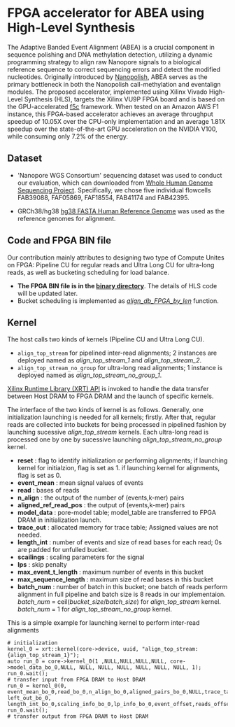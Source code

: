 # FPGA accelerator for ABEA using High-Level Synthesis

The Adaptive Banded Event Alignment (ABEA) is a crucial  component in sequence polishing and DNA methylation detection, utilizing a dynamic programming strategy to align raw Nanopore signals to a biological reference sequence to correct sequencing errors and detect the modified nucleotides. Originally introduced by [Nanopolish](https://github.com/jts/nanopolish), ABEA serves as the primary bottleneck in both the Nanopolish call-methylation and eventalign modules. The proposed accelerator, implemented using Xilinx Vivado High-Level Synthesis (HLS), targets the Xilinx VU9P FPGA board and is based on the GPU-accelerated [f5c](https://github.com/hasindu2008/f5c) framework. When tested on an Amazon AWS F1 instance, this FPGA-based accelerator achieves an average throughput speedup of 10.05X over the CPU-only implementation and an average 1.81X speedup over the state-of-the-art GPU acceleration on the NVIDIA V100, while consuming only 7.2% of the energy.

 ## Dataset

- 'Nanopore WGS Consortium' sequencing dataset was used to conduct our evaluation, which can downloaded from [Whole Human Genome Sequencing Project](https://github.com/nanopore-wgs-consortium/NA12878/blob/master/Genome.md). Specifically, we chose five individual flowcells FAB39088, FAF05869, FAF18554, FAB41174 and FAB42395.
 
- GRCh38/hg38 [hg38 FASTA Human Reference Genome](https://drive.google.com/file/d/1Ur3xybIzQGSxuqeByyp5OMrpaRJXCsMI/view?usp=sharing) was used as the reference genomes for alignment.
 
 ## Code and FPGA BIN file
 Our contribution mainly attributes to designing two type of Compute Unites on FPGA: Pipeline CU for regular reads and Ultra Long CU for ultra-long reads, as well as bucketing scheduling for load balance.
 - **The FPGA BIN file is in the [binary directory](https://github.com/fengyilin118/ABEA-HLS/tree/main/binary)**. The details of HLS code will be updated later.
 - Bucket scheduling is implemented as [*align_db_FPGA_by_len*](https://github.com/fengyilin118/ABEA-HLS/blob/main/src/f5c.c) function.

## Kernel

The host calls two kinds of kernels (Pipeline CU and Ultra Long CU). 

- `align_top_stream` for pipelined inter-read alignments; 2 instances are deployed named as _align_top_stream_1_ and _align_top_stream_2_.
- `align_top_stream_no_group` for ultra-long read alignments; 1 instance is deployed named as _align_top_stream_no_group_1_.

[Xilinx Runtime Library (XRT) API](https://docs.amd.com/r/en-US/ug1393-vitis-application-acceleration/Getting-Started-with-Vitis) is invoked to handle the data transfer between Host DRAM to FPGA DRAM and the launch of specific kernels.

The interface of the two kinds of kernel is as follows. Generally, one initialization launching is needed for all kernels; firstly. After that, regular reads are collected into buckets for being processed in pipelined fashion by launching   sucessive _align_top_stream_ kernels. Each ultra-long read is processed one by one by sucessive launching  _align_top_stream_no_group_ kernel.

- **reset** : flag to identify initialization or performing alignments; if launching kernel for initialzion, flag is set as 1. if launching kernel for alignments, flag is set as 0.
- **event_mean** : mean signal values of events
- **read** : bases of reads
- **n_align** : the output of the number of (events,k-mer) pairs
- **aligned_ref_read_pos** : the output of (events,k-mer) pairs
- **model_data** : pore-model table; model_table are transferred to FPGA DRAM in initialization launch.
- **trace_out** : allocated memory for trace table; Assigned values are not needed.
- **length_int** : number of events and size of read bases for each read; 0s are padded for unfulled bucket.
- **scailings** : scaling parameters for the signal
- **lps** : skip penalty
- **max_event_t_length** : maximum number of events in this bucket
- **max_sequence_length** : maximum size of read bases in this bucket
- **batch_num** : number of batch in this bucket; one batch of reads perform alignment in full pipeline and batch size is 8 reads in our implementaion. _batch_num_ = ceil(_bucket_size_/_batch_size_) for _align_top_stream_ kernel. _batch_num_ = 1 for  _align_top_stream_no_group_ kernel.

This is a simple example for launching kernel to perform inter-read alignments

```
# initialization
kernel_0 = xrt::kernel(core->device, uuid, "align_top_stream:{align_top_stream_1}");
auto run_0 = core->kernel_0(1 ,NULL,NULL,NULL,NULL, core->model_data_bo_0,NULL, NULL, NULL, NULL, NULL, NULL, NULL, 1);
run_0.wait();
# transfer input from FPGA DRAM to Host DRAM
run_0 = kernel_0(0, event_mean_bo_0,read_bo_0,n_align_bo_0,aligned_pairs_bo_0,NULL,trace_table_bo_0, left_out_bo_0, length_int_bo_0,scaling_info_bo_0,lp_info_bo_0,event_offset,reads_offset,batch_num_0);
run_0.wait();
# transfer output from FPGA DRAM to Host DRAM
```
